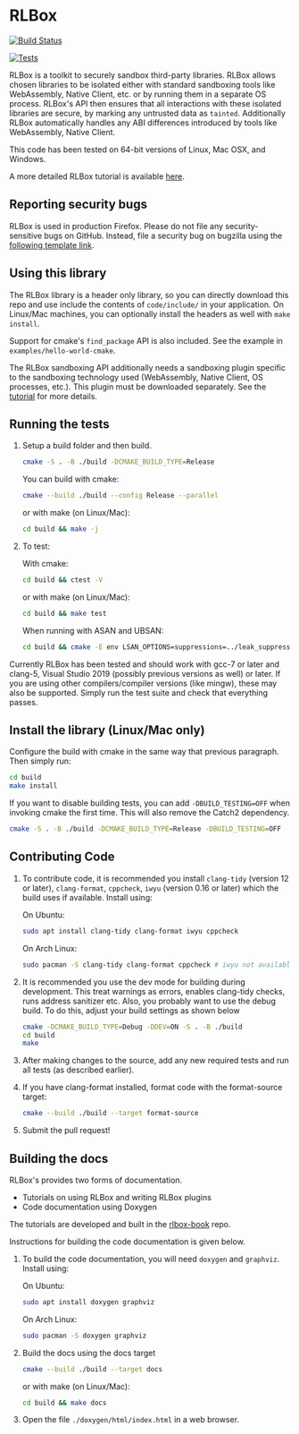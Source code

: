 # RLBox

[![Build Status](https://travis-ci.com/PLSysSec/rlbox_sandboxing_api.svg?branch=master)](https://travis-ci.com/PLSysSec/rlbox_sandboxing_api)

[![Tests](https://github.com/PLSysSec/rlbox_sandboxing_api/actions/workflows/cmake.yml/badge.svg)](https://github.com/PLSysSec/rlbox_sandboxing_api/actions/workflows/cmake.yml)

RLBox is a toolkit to securely sandbox third-party libraries. RLBox allows
chosen libraries to be isolated either with standard sandboxing tools like
WebAssembly, Native Client, etc. or by running them in a separate OS process.
RLBox's API then ensures that all interactions with these isolated libraries are
secure, by marking any untrusted data as `tainted`. Additionally RLBox
automatically handles any ABI differences introduced by tools like WebAssembly,
Native Client.

This code has been tested on 64-bit versions of Linux, Mac OSX, and Windows.

A more detailed RLBox tutorial is available [here](https://docs.rlbox.dev).

## Reporting security bugs

RLBox is used in production Firefox. Please do not file any security-sensitive bugs on GitHub. Instead, file a security bug on bugzilla using the [following template link](https://bugzilla.mozilla.org/enter_bug.cgi?component=Security%3A%20RLBox&defined_groups=1&groups=core-security&product=Core&bug_type=defect).

## Using this library

The RLBox library is a header only library, so you can directly download this repo and use include the contents of `code/include/` in your application. On Linux/Mac machines, you can optionally install the headers as well with `make install`.

Support for cmake's `find_package` API is also included. See the example in `examples/hello-world-cmake`.

The RLBox sandboxing API additionally needs a sandboxing plugin specific to the sandboxing technology used (WebAssembly, Native Client, OS
processes, etc.). This plugin must be downloaded separately. See the [tutorial](https://docs.rlbox.dev) for more details.

## Running the tests

1. Setup a build folder and then build.

   ```bash
   cmake -S . -B ./build -DCMAKE_BUILD_TYPE=Release
   ```

   You can build with cmake:

   ```bash
   cmake --build ./build --config Release --parallel
   ```

   or with make (on Linux/Mac):

   ```bash
   cd build && make -j
   ```

2. To test:

   With cmake:

   ```bash
   cd build && ctest -V
   ```

   or with make (on Linux/Mac):

   ```bash
   cd build && make test
   ```

   When running with ASAN and UBSAN:

   ```bash
   cd build && cmake -E env LSAN_OPTIONS=suppressions=../leak_suppressions.txt UBSAN_OPTIONS=suppressions=../ub_suppressions.txt ctest -V
   ```

Currently RLBox has been tested and should work with gcc-7 or later and
clang-5, Visual Studio 2019 (possibly previous versions as well) or later.  If
you are using other compilers/compiler versions (like mingw), these may also be
supported.  Simply run the test suite and check that everything passes.

## Install the library (Linux/Mac only)

Configure the build with cmake in the same way that previous paragraph. Then simply run:

   ```bash
   cd build
   make install
   ```

If you want to disable building tests, you can add `-DBUILD_TESTING=OFF` when invoking cmake the first time. This will also remove the Catch2 dependency.

   ```bash
   cmake -S . -B ./build -DCMAKE_BUILD_TYPE=Release -DBUILD_TESTING=OFF
   ```

## Contributing Code

1. To contribute code, it is recommended you install `clang-tidy` (version 12 or
later), `clang-format`, `cppcheck`, `iwyu` (version 0.16 or later) which the
build uses if available. Install using:

   On Ubuntu:

   ```bash
   sudo apt install clang-tidy clang-format iwyu cppcheck
   ```

   On Arch Linux:

   ```bash
   sudo pacman -S clang-tidy clang-format cppcheck # iwyu not available for arch
   ```

2. It is recommended you use the dev mode for building during development. This
treat warnings as errors, enables clang-tidy checks, runs address sanitizer etc.
Also, you probably want to use the debug build. To do this, adjust your build
settings as shown below

   ```bash
   cmake -DCMAKE_BUILD_TYPE=Debug -DDEV=ON -S . -B ./build
   cd build
   make
   ```

3. After making changes to the source, add any new required tests and run all
tests (as described earlier).

4. If you have clang-format installed, format code with the format-source
target:

   ```bash
   cmake --build ./build --target format-source
   ```

5. Submit the pull request!

## Building the docs

RLBox's provides two forms of documentation.

- Tutorials on using RLBox and writing RLBox plugins
- Code documentation using Doxygen

The tutorials are developed and built in the [rlbox-book](https://github.com/PLSysSec/rlbox-book) repo.

Instructions for building the code documentation is given below.

1. To build the code documentation, you will need `doxygen` and `graphviz`. Install
using:

   On Ubuntu:

   ```bash
   sudo apt install doxygen graphviz
   ```

   On Arch Linux:

   ```bash
   sudo pacman -S doxygen graphviz
   ```

2. Build the docs using the docs target

   ```bash
   cmake --build ./build --target docs
   ```

   or with make (on Linux/Mac):

   ```bash
   cd build && make docs
   ```

3. Open the file `./doxygen/html/index.html` in a web browser.
